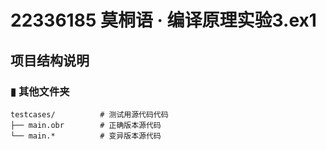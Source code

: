 # 22336185 莫桐语 · 编译原理实验3.ex1

## 项目结构说明

### ▮ 其他文件夹

```
testcases/			# 测试用源代码代码
├── main.obr		# 正确版本源代码
└── main.* 			# 变异版本源代码
```

